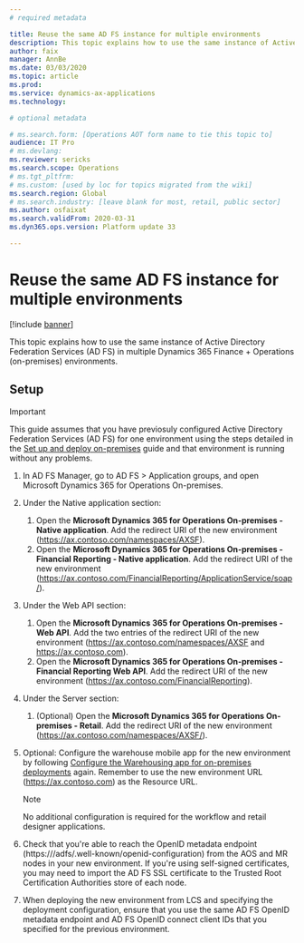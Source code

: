 ```yaml
---
# required metadata

title: Reuse the same AD FS instance for multiple environments
description: This topic explains how to use the same instance of Active Directory Federation Services (AD FS) in multiple Dynamics 365 Finance + Operations (on-premises) environments.
author: faix
manager: AnnBe
ms.date: 03/03/2020
ms.topic: article
ms.prod: 
ms.service: dynamics-ax-applications
ms.technology: 

# optional metadata

# ms.search.form: [Operations AOT form name to tie this topic to]
audience: IT Pro
# ms.devlang: 
ms.reviewer: sericks
ms.search.scope: Operations
# ms.tgt_pltfrm: 
# ms.custom: [used by loc for topics migrated from the wiki]
ms.search.region: Global
# ms.search.industry: [leave blank for most, retail, public sector]
ms.author: osfaixat
ms.search.validFrom: 2020-03-31 
ms.dyn365.ops.version: Platform update 33 

---
```


# Reuse the same AD FS instance for multiple environments

[!include [banner](../includes/banner.md)]

This topic explains how to use the same instance of Active Directory Federation Services (AD FS) in multiple Dynamics 365 Finance + Operations (on-premises) environments.

## Setup

>[!IMPORTANT]
> This guide assumes that you have previosuly configured Active Directory Federation Services (AD FS) for one environment using the steps detailed in the [Set up and deploy on-premises](./setup-deploy-on-premises-environments.md) guide and that environment is running without any problems.


1.  In AD FS Manager, go to AD FS > Application groups, and open Microsoft Dynamics 365 for Operations On-premises.
2.  Under the Native application section:
    1.  Open the **Microsoft Dynamics 365 for Operations On-premises - Native application**. Add the redirect URI of the new environment (https://ax.contoso.com/namespaces/AXSF).
    2.  Open the **Microsoft Dynamics 365 for Operations On-premises - Financial Reporting - Native application**. Add the redirect URI of the new environment (https://ax.contoso.com/FinancialReporting/ApplicationService/soap/).
3.  Under the Web API section:
    1.	Open the **Microsoft Dynamics 365 for Operations On-premises - Web API**. Add the two entries of the redirect URI of the new environment (https://ax.contoso.com/namespaces/AXSF and https://ax.contoso.com).
    2.  Open the **Microsoft Dynamics 365 for Operations On-premises - Financial Reporting Web API**. Add the redirect URI of the new environment (https://ax.contoso.com/FinancialReporting).
4.  Under the Server section:
    1.  (Optional) Open the **Microsoft Dynamics 365 for Operations On-premises - Retail**. Add the redirect URI of the new environment (https://ax.contoso.com/namespaces/AXSF/).
5.  Optional: Configure the warehouse mobile app for the new environment by following [Configure the Warehousing app for on-premises deployments](./warehousing-for-on-premise-deployments.md) again. Remember to use the new environment URL (https://ax.contoso.com) as the Resource URL.

    >[!Note]
    > No additional configuration is required for the workflow and retail designer applications.

6.  Check that you're able to reach the OpenID metadata endpoint (https://<adfs-dns-name>/adfs/.well-known/openid-configuration) from the AOS and MR nodes in your new environment. If you're using self-signed certificates, you may need to import the AD FS SSL certificate to the Trusted Root Certification Authorities store of each node. 
7.  When deploying the new environment from LCS and specifying the deployment configuration, ensure that you use the same AD FS OpenID metadata endpoint and AD FS OpenID connect client IDs that you specified for the previous environment. 

